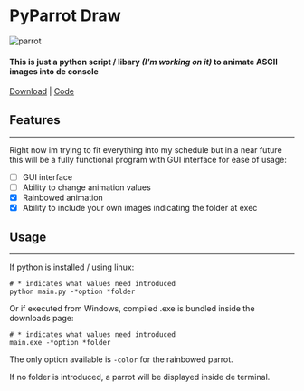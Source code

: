 # PyParrot Draw
![parrot](https://c.tenor.com/jqv9q8ho5BEAAAAC/hydranoid-bird-dance.gif)
#### This is just a python script / libary _(I'm working on it)_ to animate ASCII images into de console
[Download](https://github.com/Z4na14/PyParrotDraw/tags) | [Code](https://github.com/Z4na14/PyParrotDraw/blob/main/main.py)


## Features

---
Right now im trying to fit everything into my schedule but in a near future this will be a fully functional 
program with GUI interface for ease of usage:

- [ ] GUI interface
- [ ] Ability to change animation values
- [x] Rainbowed animation
- [x] Ability to include your own images indicating the folder at exec

## Usage

---

If python is installed / using linux:

```
# * indicates what values need introduced
python main.py -*option *folder 
```

Or if executed from Windows, compiled .exe is bundled inside the downloads page:

```
# * indicates what values need introduced
main.exe -*option *folder
```

The only option available is ``-color`` for the rainbowed parrot.

If no folder is introduced, a parrot will be displayed inside de terminal.